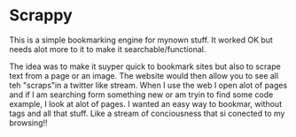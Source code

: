 Scrappy
=======
This is a simple bookmarking engine for mynown stuff. It worked OK but needs alot more to it to make it searchable/functional.

The idea was to make it suyper quick to bookmark sites but also to scrape text from a page or an image. The website would then allow you to see all teh "scraps"in a twitter like stream. 
When I use the web I open alot of pages and if I am searching form something new or am tryin to find some code example, I look at alot of pages. I wanted an easy way to bookmar, without tags and all that stuff. Like a stream of conciousness that si conected to my browsing!!


